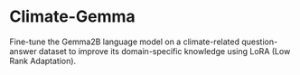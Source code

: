 # Climate-Gemma
Fine-tune the Gemma2B language model on a climate-related question-answer dataset to improve its domain-specific knowledge using LoRA (Low Rank Adaptation).
